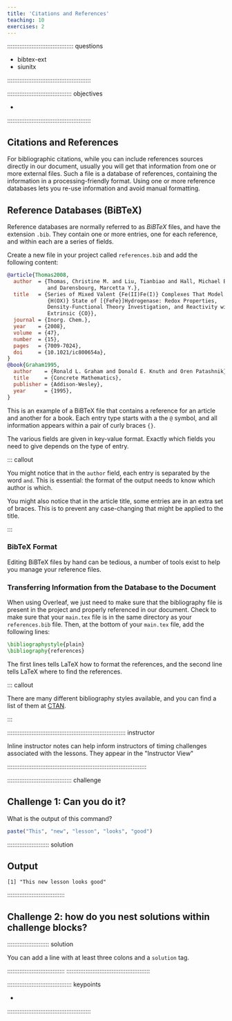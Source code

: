 ```yaml
---
title: 'Citations and References'
teaching: 10
exercises: 2
---
```


:::::::::::::::::::::::::::::::::::::: questions 

- bibtex-ext
- siunitx

::::::::::::::::::::::::::::::::::::::::::::::::

::::::::::::::::::::::::::::::::::::: objectives

- 

::::::::::::::::::::::::::::::::::::::::::::::::

## Citations and References

For bibliographic citations, while you can include references sources directly in our document, 
usually you will get that information from one or more external files. Such a file is a database
of references, containing the information in a processing-friendly format. Using one or more
reference databases lets you re-use information and avoid manual formatting.

## Reference Databases (BiBTeX)

Reference databases are normally referred to as *BiBTeX* files, and have the extension `.bib`. They
contain one or more entries, one for each reference, and within each are a series of fields.

Create a new file in your project called `references.bib` and add the following content:

```bibtex
@article{Thomas2008,
  author  = {Thomas, Christine M. and Liu, Tianbiao and Hall, Michael B.
             and Darensbourg, Marcetta Y.},
  title   = {Series of Mixed Valent {Fe(II)Fe(I)} Complexes That Model the
             {H(OX)} State of [{FeFe}]Hydrogenase: Redox Properties,
             Density-Functional Theory Investigation, and Reactivity with
             Extrinsic {CO}},
  journal = {Inorg. Chem.},
  year    = {2008},
  volume  = {47},
  number  = {15},
  pages   = {7009-7024},
  doi     = {10.1021/ic800654a},
}
@book{Graham1995,
  author    = {Ronald L. Graham and Donald E. Knuth and Oren Patashnik},
  title     = {Concrete Mathematics},
  publisher = {Addison-Wesley},
  year      = {1995},
}
```

This is an example of a BiBTeX file that contains a reference for an article and another for a 
book. Each entry type starts with a the `@` symbol, and all information appears within a pair of
curly braces `{}`.

The various fields are given in key-value format. Exactly which fields you need to give depends on 
the type of entry. 

::: callout

You might notice that in the `author` field, each entry is separated by the word `and`. This is
essential: the format of the output needs to know which author is which. 

You might also notice that in the article title, some entries are in an extra set of braces. This
is to prevent any case-changing that might be applied to the title.

:::

### BibTeX Format



Editing BiBTeX files by hand can be tedious, a number of tools exist to help you manage your 
reference files. 

### Transferring Information from the Database to the Document

When using Overleaf, we just need to make sure that the bibliography file is present in the project 
and properly referenced in our document. Check to make sure that your `main.tex` file is in the 
same directory as your `references.bib` file. Then, at the bottom of your `main.tex` file, add the
following lines:

```latex
\bibliographystyle{plain}
\bibliography{references}
```

The first lines tells LaTeX how to format the references, and the second line tells LaTeX where to
find the references.

::: callout 

There are many different bibliography styles available, and you can find a list of them at
[CTAN](https://ctan.org/topic/biblio).

:::

:::::::::::::::::::::::::::::::::::::::::::::::::::::::::::::::::::: instructor

Inline instructor notes can help inform instructors of timing challenges
associated with the lessons. They appear in the "Instructor View"

::::::::::::::::::::::::::::::::::::::::::::::::::::::::::::::::::::::::::::::::

::::::::::::::::::::::::::::::::::::: challenge 

## Challenge 1: Can you do it?

What is the output of this command?

```r
paste("This", "new", "lesson", "looks", "good")
```

:::::::::::::::::::::::: solution 

## Output
 
```output
[1] "This new lesson looks good"
```

:::::::::::::::::::::::::::::::::


## Challenge 2: how do you nest solutions within challenge blocks?

:::::::::::::::::::::::: solution 

You can add a line with at least three colons and a `solution` tag.

:::::::::::::::::::::::::::::::::
::::::::::::::::::::::::::::::::::::::::::::::::

::::::::::::::::::::::::::::::::::::: keypoints 

- 

::::::::::::::::::::::::::::::::::::::::::::::::

